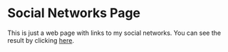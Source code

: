 # Social Networks Page

This is just a web page with links to my social networks. You can see the result by clicking [here](https://assodepicche.netlify.app/).
